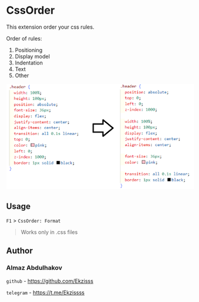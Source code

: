 # CssOrder

This extension order your css rules.

Order of rules:

1. Positioning
2. Display model
3. Indentation
4. Text
5. Other

![example](https://github.com/Ekzisss/CssOrder/blob/master/src/example.png?raw=true 'example')

## Usage

`F1` > `CssOrder: Format`

> Works only in .css files

## Author

### Almaz Abdulhakov

`github` - https://github.com/Ekzisss

`telegram` - https://t.me/Ekzissss
